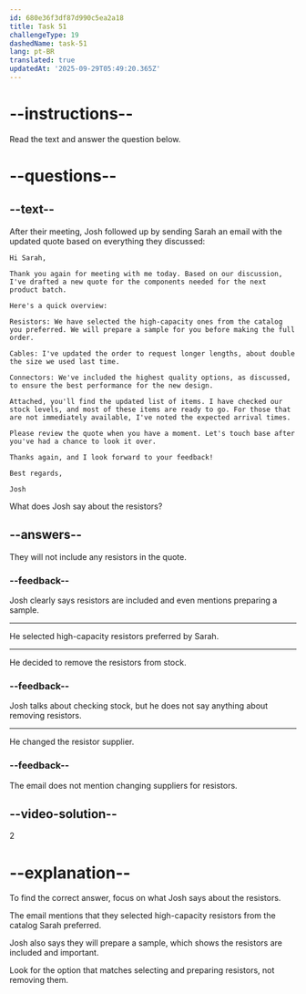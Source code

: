 ```yaml
---
id: 680e36f3df87d990c5ea2a18
title: Task 51
challengeType: 19
dashedName: task-51
lang: pt-BR
translated: true
updatedAt: '2025-09-29T05:49:20.365Z'
---
```


<!-- READING -->

# --instructions--

Read the text and answer the question below.

# --questions--

## --text--

After their meeting, Josh followed up by sending Sarah an email with the updated quote based on everything they discussed:

`Hi Sarah,`

`Thank you again for meeting with me today. Based on our discussion, I've drafted a new quote for the components needed for the next product batch.`

`Here's a quick overview:`

`Resistors: We have selected the high-capacity ones from the catalog you preferred. We will prepare a sample for you before making the full order.`

`Cables: I've updated the order to request longer lengths, about double the size we used last time.`

`Connectors: We've included the highest quality options, as discussed, to ensure the best performance for the new design.`

`Attached, you'll find the updated list of items. I have checked our stock levels, and most of these items are ready to go. For those that are not immediately available, I've noted the expected arrival times.`

`Please review the quote when you have a moment. Let's touch base after you've had a chance to look it over.`

`Thanks again, and I look forward to your feedback!`

`Best regards,`

`Josh`

What does Josh say about the resistors?

## --answers--

They will not include any resistors in the quote.

### --feedback--

Josh clearly says resistors are included and even mentions preparing a sample.

---

He selected high-capacity resistors preferred by Sarah.

---

He decided to remove the resistors from stock.

### --feedback--

Josh talks about checking stock, but he does not say anything about removing resistors.

---

He changed the resistor supplier.

### --feedback--

The email does not mention changing suppliers for resistors.

## --video-solution--

2

# --explanation--

To find the correct answer, focus on what Josh says about the resistors.

The email mentions that they selected high-capacity resistors from the catalog Sarah preferred.

Josh also says they will prepare a sample, which shows the resistors are included and important.

Look for the option that matches selecting and preparing resistors, not removing them.
